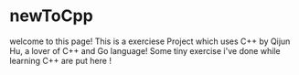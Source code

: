 # newToCpp
welcome to this page!
This is a exerciese Project which uses C++ by Qijun Hu, a lover of C++ and Go language!
Some tiny exercise i've done while learning  C++  are put here !
